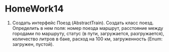 # HomeWork14
1. Создать интерфейс Поезд (AbstractTrain). Создать класс поезд. Определить в нем поля: номер поезда
маршрут, расстояние между городами по маршруту, статус (в пути, загружается, разгружается), количество литров
в баке, расход на 100 км, загруженность (Enum: загружен, пустой). 

